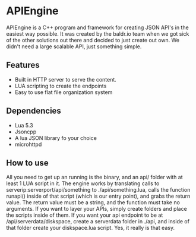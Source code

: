 # APIEngine
APIEngine is a C++ program and framework for creating JSON API's in the easiest way possible.  It was created by the baldr.io team when we got sick of the other solutions out there and decided to just create out own.  We didn't need a large scalable API, just something simple.

## Features
* Built in HTTP server to serve the content.
* LUA scripting to create the endpoints
* Easy to use flat file organization system

## Dependencies
* Lua 5.3
* Jsoncpp
* A lua JSON library fo your choice
* microhttpd

## How to use
All you need to get up an running is the binary, and an api/ folder with at least 1 LUA script in it.  The engine works by translating calls to serverip:serverport/api/something to ./api/something.lua, calls the function runapi() inside of that script (which is our entry point), and grabs the return value.  The return value must be a string, and the function must take no arguments.  If you want to layer your APIs, simply create folders and place the scripts inside of them.  If you want your api endpoint to be at /api/serverdata/diskspace, create a serverdata folder in ./api, and inside of that folder create your diskspace.lua script. Yes, it really is that easy.
